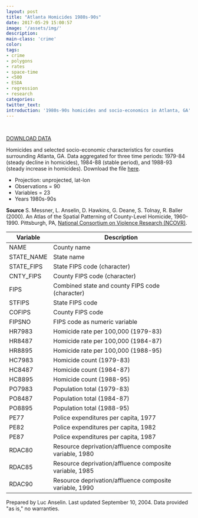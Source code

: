 ```yaml
---
layout: post
title: "Atlanta Homicides 1980s-90s"
date: 2017-05-29 15:00:57
image: '/assets/img/'
description:
main-class: 'crime'
color:
tags:
- crime
- polygons
- rates
- space-time
- <500
- ESDA
- regression
- research
categories:
twitter_text:
introduction: '1980s-90s homicides and socio-economics in Atlanta, GA'
---
```

<div id="root" data-geojson="../data/atlanta.geojson"></div>

<br>



[DOWNLOAD DATA](../data/atlanta_hom.zip)


Homicides and selected socio-economic characteristics for counties surrounding Atlanta, GA. Data aggregated for three time periods: 1979-84 (steady decline in homicides), 1984-88 (stable period), and 1988-93 (steady increase in homicides). Download the file [here](../data/atlanta_hom.zip).

* Projection: unprojected, lat-lon
* Observations = 90
* Variables = 23
* Years 1980s-90s


**Source**
S. Messner, L. Anselin, D. Hawkins, G. Deane, S. Tolnay, R. Baller (2000). An Atlas of the Spatial Patterning of County-Level Homicide, 1960-1990. Pittsburgh, PA, [National Consortium on Violence Research (NCOVR)](https://www.nttac.org/index.cfm?event=projectDetails&id=339).

|**Variable**|**Description**|
|---|---|
|NAME | County name|
|STATE_NAME | State name|
|STATE_FIPS | State FIPS code (character)|
|CNTY_FIPS | County FIPS code (character)|
|FIPS | Combined state and county FIPS code (character)|
|STFIPS | State FIPS code |
|COFIPS | County FIPS code |
|FIPSNO | FIPS code as numeric variable|
|HR7983 | Homicide rate per 100,000 (1979-83)|
|HR8487 | Homicide rate per 100,000 (1984-87)|
|HR8895 | Homicide rate per 100,000 (1988-95)|
|HC7983 | Homicide count (1979-83)|
|HC8487 | Homicide count (1984-87)|
|HC8895 | Homicide count (1988-95)|
|PO7983 | Population total (1979-83)|
|PO8487 | Population total (1984-87)|
|PO8895 | Population total (1988-95)|
|PE77 | Police expenditures per capita, 1977|
|PE82 | Police expenditures per capita, 1982|
|PE87 | Police expenditures per capita, 1987|
|RDAC80 | Resource deprivation/affluence composite variable, 1980|
|RDAC85 | Resource deprivation/affluence composite variable, 1985|
|RDAC90 | Resource deprivation/affluence composite variable, 1990|

Prepared by Luc Anselin. Last updated September 10, 2004. Data provided "as is," no warranties.
